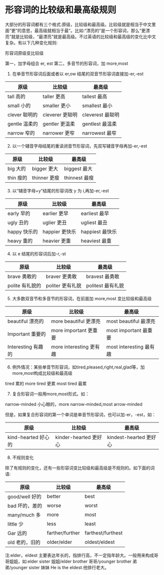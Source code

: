 # 形容词的比较级和最高级规则

大部分的形容词都有三个格式:原级，比较级和最高级。比较级就是相当于中文里面“更”的意思，最高级就相当于最”。比如:“漂亮的”是一个形容词，那么“更漂亮”就是比较级，“最漂亮”就是最高级。不过英语的比较级和最高级的变化比中文复杂。有以下几种变化规则:

形容词原级变比较级

第一，加字母组合 er, est
第二，多音节的形容词，加 more,most

1. 在单音节形容词后面或者以 er,ow 结尾的双音节形容词直接加-er,-est

| 原级          | 比较级          | 最高级           |
| ------------- | --------------- | ---------------- |
| tall 高的     | taller 更高     | tallest 最高     |
| small 小的    | smaller 更小    | smallest 最小    |
| clever 聪明的 | cleverer 更聪明 | cleverest 最聪明 |
| gentle 温柔的 | gentler 更温柔  | gentlest 最温柔  |
| narrow 窄的   | narrower 更窄   | narrowest 最窄   |

2. 以一个辅音字母结尾的重读闭音节形容词，先双写辅音字母再加-er,-est

| 原级      | 比较级       | 最高级        |
| --------- | ------------ | ------------- |
| big 大的  | bigger 更大  | biggest 最大  |
| thin 瘦的 | thinner 更瘦 | thinnest 最瘦 |

3. 以“辅音字母+y”结尾的形容词改 y 为 i,再加-er,-est

| 原级         | 比较级         | 最高级          |
| ------------ | -------------- | --------------- |
| early 早的   | earlier 更早   | earliest 最早   |
| ugly 丑的    | uglier 更丑    | ugliest 最丑    |
| happy 快乐的 | happier 更快乐 | happiest 最快乐 |
| heavy 重的   | heavier 更重   | heaviest 最重   |

4. 以 e 结尾的形容词后加-r,-st

| 原级            | 比较级           | 最高级            |
| --------------- | ---------------- | ----------------- |
| brave 勇敢的    | braver 更勇敢    | bravest 最勇敢    |
| polite 有礼貌的 | politer 更有礼貌 | politest 最有礼貌 |

5. 大多数双音节和多音节的形容词，在前面加 more,most 变比较级和最高级

| 原级               | 比较级                  | 最高级                  |
| ------------------ | ----------------------- | ----------------------- |
| beautiful 漂亮的   | more beautiful 更漂亮   | most beautiful 最漂亮   |
| Important 重要的   | more important 更重要   | most important 最重要   |
| Interesting 有趣的 | more interesting 更有趣 | most interesting 最有趣 |


6. 例外情况：某些单音节形容词，如tired,pleased,right,real,glad等，加more,most构成比较级和最高级

tired 累的 more tired 更累 most tired 最累

7. 复合形容词一般用more,most形式。如：

narrow-minded 小心眼的，more narrow-minded,most arrow-minded

但是，如果复合形容词的第一个单词是单音节形容词，也可以加-er，-est，如：

| 原级                | 比较级                | 最高级                 |
| ------------------- | --------------------- | ---------------------- |
| kind-hearted 好心的 | kinder-hearted 更好心 | kindest-hearted 更好心 |

8. 不规则变化

除了有规则的变化，还有一些形容词变比较级和最高级是不规则的。如下面的词语:

| 原级            | 比较级          | 最高级            |
| --------------- | --------------- | ----------------- |
| good/well 好的 | better          | best              |
| bad 坏的，差的  | worse           | worst             |
| many/much 多    | more            | most              |
| little 少       | less            | least             |
| Gar 远的        | farther/further | farthest/furthest |
| old 老的，旧的  | older/elder     | oldest/eldest     |

注:elder，eldest 主要表达年长的，指排行高，不一定指年龄大。一般用来构成哥哥姐姐，如:elder sister 姐姐/elder brother 哥哥/younger brother 弟弟/younger sister 妹妹 He is the eldest.他排行老大。


